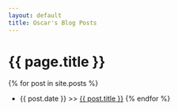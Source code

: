 ```yaml
---
layout: default
title: Oscar's Blog Posts
---
```

# {{ page.title }}
{% for post in site.posts %}
- {{ post.date }} >> <a href="{{ site.baseurl }}{{ post.url }}">{{ post.title }}</a>
{% endfor %}
